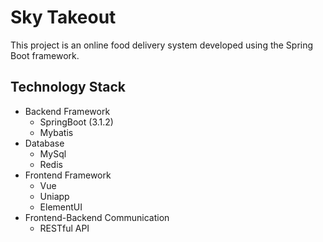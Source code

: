# Sky Takeout

This project is an online food delivery system developed using the Spring Boot framework.

## Technology Stack

- Backend Framework
  - SpringBoot (3.1.2)
  - Mybatis
- Database
  - MySql
  - Redis
- Frontend Framework
  - Vue
  - Uniapp
  - ElementUI
- Frontend-Backend Communication
  - RESTful API
